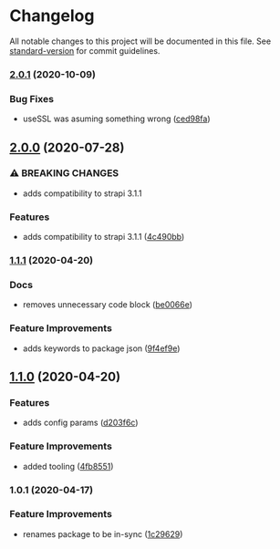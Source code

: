 # Changelog

All notable changes to this project will be documented in this file. See [standard-version](https://github.com/conventional-changelog/standard-version) for commit guidelines.

### [2.0.1](https://github.com/talentplatforms/strapi-provider-upload-tp-minio/compare/v2.0.0...v2.0.1) (2020-10-09)


### Bug Fixes

* useSSL was asuming something wrong ([ced98fa](https://github.com/talentplatforms/strapi-provider-upload-tp-minio/commit/ced98faf021985799517825ebbcc942976bcecae))

## [2.0.0](https://github.com/talentplatforms/strapi-provider-upload-tp-minio/compare/v1.1.1...v2.0.0) (2020-07-28)


### ⚠ BREAKING CHANGES

* adds compatibility to strapi 3.1.1

### Features

* adds compatibility to strapi 3.1.1 ([4c490bb](https://github.com/talentplatforms/strapi-provider-upload-tp-minio/commit/4c490bb49efb7610d1253928f0716ce0788e4109))

### [1.1.1](https://github.com/talentplatforms/strapi-provider-upload-tp-minio/compare/v1.1.0...v1.1.1) (2020-04-20)


### Docs

* removes unnecessary code block ([be0066e](https://github.com/talentplatforms/strapi-provider-upload-tp-minio/commit/be0066e1c26ab012ecbec4e71386bfb5fd7a54fd))


### Feature Improvements

* adds keywords to package json ([9f4ef9e](https://github.com/talentplatforms/strapi-provider-upload-tp-minio/commit/9f4ef9e23b3451422f8ee3b715b1eabff6f1a0a5))

## [1.1.0](https://github.com/talentplatforms/strapi-provider-upload-tp-minio/compare/v1.0.1...v1.1.0) (2020-04-20)


### Features

* adds config params ([d203f6c](https://github.com/talentplatforms/strapi-provider-upload-tp-minio/commit/d203f6cf5a1c2fb5217bf9ccbcaa88a7824a02c9))


### Feature Improvements

* added tooling ([4fb8551](https://github.com/talentplatforms/strapi-provider-upload-tp-minio/commit/4fb85510b1544395db1ad18a854b6adb3fec0838))

### 1.0.1 (2020-04-17)


### Feature Improvements

* renames package to be in-sync ([1c29629](https://github.com/talentplatforms/strapi-provider-upload-tp-minio/commit/1c29629089420811307d066000463ab243dc25d4))
